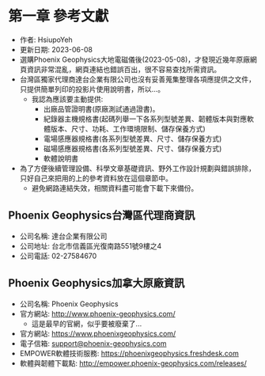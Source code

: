 # 第一章 參考文獻
+ 作者: HsiupoYeh
+ 更新日期: 2023-06-08
+ 選購Phoenix Geophysics大地電磁儀後(2023-05-08)，才發現近幾年原廠網頁資訊非常混亂，網頁連結也錯誤百出，很不容易查找所需資訊。
+ 台灣區獨家代理商達台企業有限公司也沒有妥善蒐集整理各項應提供之文件，只提供簡單列印的投影片使用說明書，所以...。
  + 我認為應該要主動提供:
    + 出廠品管證明書(原廠測試通過證書)。
    + 紀錄器主機規格書(起碼列舉一下各系列型號差異、韌體版本與對應軟體版本、尺寸、功耗、工作環境限制、儲存保養方式)
    + 電場感應器規格書(各系列型號差異、尺寸、儲存保養方式)
    + 磁場感應器規格書(各系列型號差異、尺寸、儲存保養方式)
    + 軟體說明書
+ 為了方便後續管理設備、科學文章基礎資訊、野外工作設計規劃與錯誤排除，只好自己來把用的上的參考資料放在這個章節中。
  + 避免網路連結失效，相關資料盡可能會下載下來備份。


## Phoenix Geophysics台灣區代理商資訊
+ 公司名稱: 達台企業有限公司
+ 公司地址: 台北市信義區光復南路551號9樓之4
+ 公司電話: 02-27584670


## Phoenix Geophysics加拿大原廠資訊
+ 公司名稱: Phoenix Geophysics
+ 官方網站: http://www.phoenix-geophysics.com/
  + 這是最早的官網，似乎要被廢棄了...
+ 官方網站: https://www.phoenixgeophysics.com/
+ 電子信箱: support@phoenix-geophysics.com
+ EMPOWER軟體技術服務: https://phoenixgeophysics.freshdesk.com
+ 軟體與韌體下載點: http://empower.phoenix-geophysics.com/releases/
